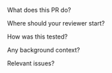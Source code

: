 What does this PR do?

Where should your reviewer start?

How was this tested?

Any background context?

Relevant issues?

